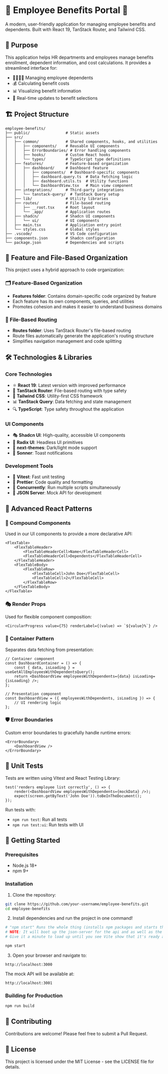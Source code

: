 # 🌟 Employee Benefits Portal 🌟

A modern, user-friendly application for managing employee benefits and dependents. Built with React 19, TanStack Router, and Tailwind CSS.

## 🚀 Purpose

This application helps HR departments and employees manage benefits enrollment, dependent information, and cost calculations. It provides a streamlined interface for:

- 👨‍👩‍👧‍👦 Managing employee dependents
- 💰 Calculating benefit costs
- 📊 Visualizing benefit information
- 🔄 Real-time updates to benefit selections

## 🏗️ Project Structure

```
employee-benefits/
├── public/                # Static assets
├── src/
│   ├── common/            # Shared components, hooks, and utilities
│   │   ├── components/    # Reusable UI components
│   │   ├── ErrorBoundaries/ # Error handling components
│   │   ├── hooks/         # Custom React hooks
│   │   └── types/         # TypeScript type definitions
│   ├── features/          # Feature-based organization
│   │   ├── dashboard/     # Dashboard feature
│   │   │   ├── components/  # Dashboard-specific components
│   │   │   ├── dashboard.query.ts  # Data fetching logic
│   │   │   ├── dashboard.utils.ts  # Utility functions
│   │   │   └── DashboardView.tsx   # Main view component
│   ├── integrations/      # Third-party integrations
│   │   └── tanstack-query/  # TanStack Query setup
│   ├── lib/               # Utility libraries
│   ├── routes/            # File-based routing
│   │   ├── __root.tsx     # Root layout
│   │   └── _app/          # Application routes
│   ├── shadcn/            # Shadcn UI components
│   │   └── ui/            # UI components
│   ├── main.tsx           # Application entry point
│   └── styles.css         # Global styles
├── .vscode/               # VS Code configuration
├── components.json        # Shadcn configuration
└── package.json           # Dependencies and scripts
```

## 🧩 Feature and File-Based Organization

This project uses a hybrid approach to code organization:

### 🗂️ Feature-Based Organization

- **Features folder**: Contains domain-specific code organized by feature
- Each feature has its own components, queries, and utilities
- Promotes cohesion and makes it easier to understand business domains

### 📁 File-Based Routing

- **Routes folder**: Uses TanStack Router's file-based routing
- Route files automatically generate the application's routing structure
- Simplifies navigation management and code splitting

## 🛠️ Technologies & Libraries

### Core Technologies

- ⚛️ **React 19**: Latest version with improved performance
- 🧭 **TanStack Router**: File-based routing with type safety
- 🎨 **Tailwind CSS**: Utility-first CSS framework
- 📊 **TanStack Query**: Data fetching and state management
- 🔍 **TypeScript**: Type safety throughout the application

### UI Components

- 🎭 **Shadcn UI**: High-quality, accessible UI components
- 🔄 **Radix UI**: Headless UI primitives
- 🌙 **next-themes**: Dark/light mode support
- 🔔 **Sonner**: Toast notifications

### Development Tools

- 🧪 **Vitest**: Fast unit testing
- 🧹 **Prettier**: Code quality and formatting
- 🔄 **Concurrently**: Run multiple scripts simultaneously
- 🧠 **JSON Server**: Mock API for development

## 🧠 Advanced React Patterns

### 🧩 Compound Components

Used in our UI components to provide a more declarative API:

```tsx
<FlexTable>
	<FlexTableHeader>
		<FlexTableHeaderCell>Name</FlexTableHeaderCell>
		<FlexTableHeaderCell>Dependents</FlexTableHeaderCell>
	</FlexTableHeader>
	<FlexTableBody>
		<FlexTableRow>
			<FlexTableCell>John Doe</FlexTableCell>
			<FlexTableCell>2</FlexTableCell>
		</FlexTableRow>
	</FlexTableBody>
</FlexTable>
```

### 🎭 Render Props

Used for flexible component composition:

```tsx
<CircularProgress value={75} renderLabel={(value) => `${value}%`} />
```

### 🏢 Container Pattern

Separates data fetching from presentation:

```tsx
// Container component
const DashboardContainer = () => {
	const { data, isLoading } = useGetAllEmployeesWithDependentsQuery();
	return <DashboardView employeesWithDependents={data} isLoading={isLoading} />;
};

// Presentation component
const DashboardView = ({ employeesWithDependents, isLoading }) => {
	// UI rendering logic
};
```

### 🛡️ Error Boundaries

Custom error boundaries to gracefully handle runtime errors:

```tsx
<ErrorBoundary>
	<DashboardView />
</ErrorBoundary>
```

## 🧪 Unit Tests

Tests are written using Vitest and React Testing Library:

```tsx
test('renders employee list correctly', () => {
	render(<DashboardView employeesWithDependents={mockData} />);
	expect(screen.getByText('John Doe')).toBeInTheDocument();
});
```

Run tests with:

- `npm run test`: Run all tests
- `npm run test:ui`: Run tests with UI

## 🚀 Getting Started

### Prerequisites

- Node.js 18+
- npm 9+

### Installation

1. Clone the repository:

```bash
git clone https://github.com/your-username/employee-benefits.git
cd employee-benefits
```

2. Install dependencies and run the project in one command!

```bash
# "npm start" Runs the whole thing (installs npm packages and starts the frontend and mock API).
# NOTE: It will boot up the json-server for the api and as well as the Vite Dev Server for the frontend.
# Give it a minute to load up until you see Vite show that it's ready at http://localhost:3000

npm start
```

3. Open your browser and navigate to:

```
http://localhost:3000
```

The mock API will be available at:

```
http://localhost:3001
```

### Building for Production

```bash
npm run build
```

## 🤝 Contributing

Contributions are welcome! Please feel free to submit a Pull Request.

## 📝 License

This project is licensed under the MIT License - see the LICENSE file for details.
